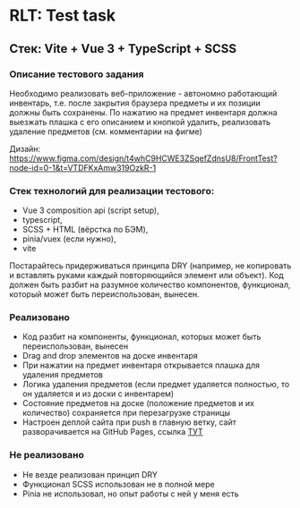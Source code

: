 # RLT: Test task

## Стек: Vite + Vue 3 + TypeScript + SCSS

### Описание тестового задания

Необходимо реализовать веб-приложение - автономно работающий инвентарь, т.е. после закрытия браузера предметы и их позиции должны быть сохранены. По нажатию на предмет инвентаря должна выезжать плашка с его описанием и кнопкой удалить, реализовать удаление предметов (см. комментарии на фигме)

Дизайн: https://www.figma.com/design/t4whC9HCWE3ZSqefZdnsU8/FrontTest?node-id=0-1&t=VTDFKxAmw319OzkR-1

### Стек технологий для реализации тестового:

- Vue 3 composition api (script setup),
- typescript,
- SCSS + HTML (вёрстка по БЭМ),
- pinia/vuex (если нужно),
- vite

Постарайтесь придерживаться принципа DRY (например, не копировать и вставлять руками каждый повторяющийся элемент или объект). Код должен быть разбит на разумное количество компонентов, функционал, который может быть переиспользован, вынесен.

### Реализовано

- Код разбит на компоненты, функционал, которых может быть переиспользован, вынесен
- Drag and drop элементов на доске инвентаря
- При нажатии на предмет инвентаря открывается плашка для удаления предметов
- Логика удаления предметов (если предмет удаляется полностью, то он удаляется и из доски с инвентарем)
- Состояние предметов на доске (положение предметов и их количество) сохраняется при перезагрузке страницы
- Настроен деплой сайта при push в главную ветку, сайт разворачивается на GitHub Pages, ссылка [ТУТ](https://evsedov.github.io/rlt-test/)

### Не реализовано

- Не везде реализован принцип DRY
- Функционал SCSS использован не в полной мере
- Pinia не использовал, но опыт работы с ней у меня есть
